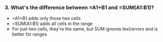 ### 3. **What's the difference between =A1+B1 and =SUM(A1:B1)?**

- =A1+B1 adds only those two cells
- =SUM(A1:B1) adds all cells in the range
- For just two cells, they're the same, but SUM ignores text/errors and is better for ranges
